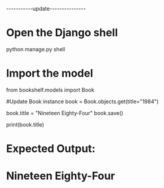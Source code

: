 -----------update---------------
# Open the Django shell
python manage.py shell

# Import the model
from bookshelf.models import Book

#Update Book instance
book = Book.objects.get(title="1984")

book.title = "Nineteen Eighty-Four"
book.save()

print(book.title)

# Expected Output:
# Nineteen Eighty-Four
